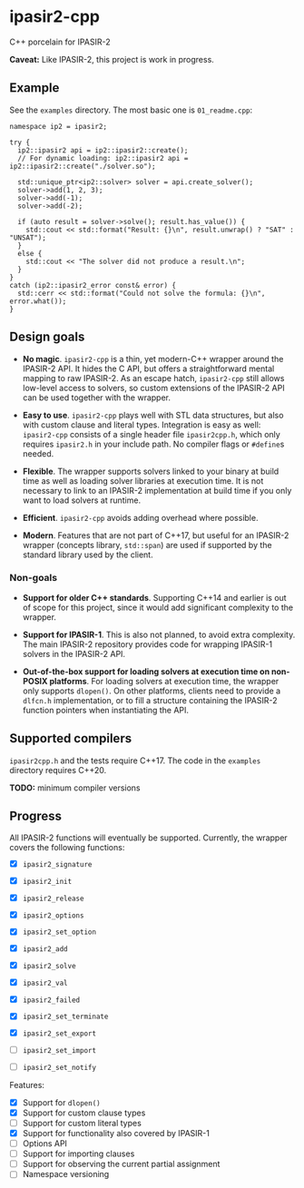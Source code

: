 # ipasir2-cpp

C++ porcelain for IPASIR-2


**Caveat:** Like IPASIR-2, this project is work in progress.


## Example

See the `examples` directory. The most basic one is `01_readme.cpp`:

```
namespace ip2 = ipasir2;

try {
  ip2::ipasir2 api = ip2::ipasir2::create();
  // For dynamic loading: ip2::ipasir2 api = ip2::ipasir2::create("./solver.so");

  std::unique_ptr<ip2::solver> solver = api.create_solver();
  solver->add(1, 2, 3);
  solver->add(-1);
  solver->add(-2);

  if (auto result = solver->solve(); result.has_value()) {
    std::cout << std::format("Result: {}\n", result.unwrap() ? "SAT" : "UNSAT");
  }
  else {
    std::cout << "The solver did not produce a result.\n";
  }
}
catch (ip2::ipasir2_error const& error) {
  std::cerr << std::format("Could not solve the formula: {}\n", error.what());
}
```


## Design goals

- **No magic**. `ipasir2-cpp` is a thin, yet modern-C++ wrapper around the IPASIR-2
  API. It hides the C API, but offers a straightforward mental mapping to raw IPASIR-2.
  As an escape hatch, `ipasir2-cpp` still allows low-level access to solvers, so custom
  extensions of the IPASIR-2 API can be used together with the wrapper.

- **Easy to use**. `ipasir2-cpp` plays well with STL data structures, but also with
  custom clause and literal types. Integration is easy as well: `ipasir2-cpp` consists
  of a single header file `ipasir2cpp.h`, which only requires `ipasir2.h` in your include
  path. No compiler flags or `#define`s needed.

- **Flexible**. The wrapper supports solvers linked to your binary at build time as
  well as loading solver libraries at execution time. It is not necessary to link to
  an IPASIR-2 implementation at build time if you only want to load solvers at runtime.

- **Efficient**. `ipasir2-cpp` avoids adding overhead where possible.

- **Modern**. Features that are not part of C++17, but useful for an IPASIR-2 wrapper
  (concepts library, `std::span`) are used if supported by the standard library used by
  the client.


### Non-goals

- **Support for older C++ standards**. Supporting C++14 and earlier is out of scope for this
  project, since it would add significant complexity to the wrapper.

- **Support for IPASIR-1**. This is also not planned, to avoid extra complexity. The main IPASIR-2
  repository provides code for wrapping IPASIR-1 solvers in the IPASIR-2 API.

- **Out-of-the-box support for loading solvers at execution time on non-POSIX platforms**. For
  loading solvers at execution time, the wrapper only supports `dlopen()`. On other platforms,
  clients need to provide a `dlfcn.h` implementation, or to fill a structure containing the
  IPASIR-2 function pointers when instantiating the API.


## Supported compilers

`ipasir2cpp.h` and the tests require C++17. The code in the `examples` directory requires C++20.

**TODO:** minimum compiler versions



## Progress

All IPASIR-2 functions will eventually be supported. Currently, the wrapper covers the
following functions:

 - [x] `ipasir2_signature`
 - [x] `ipasir2_init`
 - [x] `ipasir2_release`
 - [x] `ipasir2_options`
 - [x] `ipasir2_set_option`
 - [x] `ipasir2_add`
 - [x] `ipasir2_solve`
 - [x] `ipasir2_val`
 - [x] `ipasir2_failed`
 - [x] `ipasir2_set_terminate`
 - [x] `ipasir2_set_export`
 - [ ] `ipasir2_set_import`
 - [ ] `ipasir2_set_notify`


Features:

 - [x] Support for `dlopen()`
 - [x] Support for custom clause types
 - [ ] Support for custom literal types
 - [x] Support for functionality also covered by IPASIR-1
 - [ ] Options API
 - [ ] Support for importing clauses
 - [ ] Support for observing the current partial assignment
 - [ ] Namespace versioning
